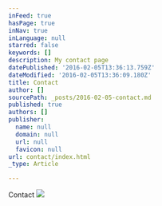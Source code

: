 ```yaml
---
inFeed: true
hasPage: true
inNav: true
inLanguage: null
starred: false
keywords: []
description: My contact page
datePublished: '2016-02-05T13:36:13.759Z'
dateModified: '2016-02-05T13:36:09.180Z'
title: Contact
author: []
sourcePath: _posts/2016-02-05-contact.md
published: true
authors: []
publisher:
  name: null
  domain: null
  url: null
  favicon: null
url: contact/index.html
_type: Article

---
```

Contact
![](https://the-grid-user-content.s3-us-west-2.amazonaws.com/6b661b3c-3ea1-421f-94f1-c79e2c541080.jpg)